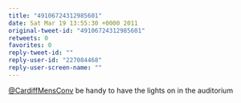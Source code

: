 ```yaml
---
title: "49106724312985601"
date: Sat Mar 19 13:55:30 +0000 2011
original-tweet-id: "49106724312985601"
retweets: 0
favorites: 0
reply-tweet-id: ""
reply-user-id: "227084468"
reply-user-screen-name: ""
---
```

<a href="https://twitter.com/CardiffMensConv">@CardiffMensConv</a> be handy to have the lights on in the auditorium
